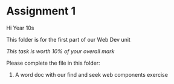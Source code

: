 # Assignment 1

Hi Year 10s

This folder is for the first part of our Web Dev unit

*This task is worth 10% of your overall mark*

Please complete the file in this folder:
1. A word doc with our find and seek web components exercise